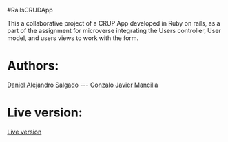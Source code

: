 #RailsCRUDApp

This a collaborative project of a CRUP App developed in Ruby on rails, as a part of the assignment for microverse integrating the Users controller, User model, and users views to work with the form.



<h1><b> Authors:</b></h1>
<a href="https://github.com/AlejoCode">Daniel Alejandro Salgado</a>  --- <a href="https://github.com/gonjavi/">Gonzalo Javier Mancilla</a> 

<h1>Live version:</h1> 
<a href="">Live version</a>


